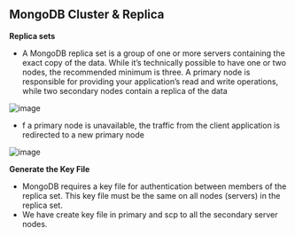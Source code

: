 ## MongoDB Cluster & Replica 
**Replica sets**

* A MongoDB replica set is a group of one or more servers containing the exact copy of the data. While it’s technically possible to have one or two nodes, the recommended minimum is three. A primary node is responsible for providing your application’s read and write operations, while two secondary nodes contain a replica of the data

 ![image](https://github.com/user-attachments/assets/2277a9fa-e2f2-4965-804b-e7814db8e486)

* f a primary node is unavailable, the traffic from the client application is redirected to a new primary node

![image](https://github.com/user-attachments/assets/aadaacea-7db9-4dff-8a1d-924f9b6b13fe)

**Generate the Key File**

* MongoDB requires a key file for authentication between members of the replica set. This key file must be the same on all nodes (servers) in the replica set.
* We have create key file in primary and scp to all the secondary server nodes.
